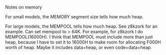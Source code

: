 Notes on memory

For small models, the MEMORY segment size tells how much heap.

For large models, the MEMPOOL tells how much heap. See z8kzork for an example.
Can set mempool to > 64K. For example, for z8kzork I do MEMPOOL(16000H).
I think that MEMPOOL must include more than just heap, because I have to set it to 16000H
to make room for allocating F000H worth of heap. Maybe it includes data+heap, or even
code+data+heap.
